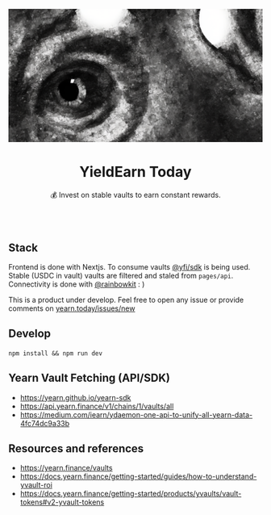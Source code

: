 <p align="center">
  <img src="https://raw.githubusercontent.com/D3Portillo/yearn.today/master/public/seo.png"/>
</p>

<p align="center">
  <h1 align="center">YieldEarn Today</h1>
</p>

<p align="center">
  💰 Invest on stable vaults to earn constant rewards.
</p>

<br/>
<br/>

## Stack

Frontend is done with Nextjs. To consume vaults [@yfi/sdk](https://yearn.github.io/yearn-sdk/) is being used. Stable (USDC in vault) vaults are filtered and staled from `pages/api`. Connectivity is done with [@rainbowkit](https://rainbowkit.com/) : )

This is a product under develop. Feel free to open any issue or provide comments on [yearn.today/issues/new](https://github.com/D3Portillo/yearn.today/issues/new)

## Develop

```
npm install && npm run dev
```

## Yearn Vault Fetching (API/SDK)

- https://yearn.github.io/yearn-sdk
- https://api.yearn.finance/v1/chains/1/vaults/all
- https://medium.com/iearn/ydaemon-one-api-to-unify-all-yearn-data-4fc74dc9a33b

## Resources and references

- https://yearn.finance/vaults
- https://docs.yearn.finance/getting-started/guides/how-to-understand-yvault-roi
- https://docs.yearn.finance/getting-started/products/yvaults/vault-tokens#v2-yvault-tokens
